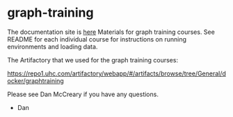 # graph-training

The documentation site is [here](https://github.optum.com/pages/ATC/graph-training/)
Materials for graph training courses.
See README for each individual course for instructions on running environments and loading data.

The Artifactory that we used for the graph training courses:

https://repo1.uhc.com/artifactory/webapp/#/artifacts/browse/tree/General/docker/graphtraining

Please see Dan McCreary if you have any questions.

- Dan
